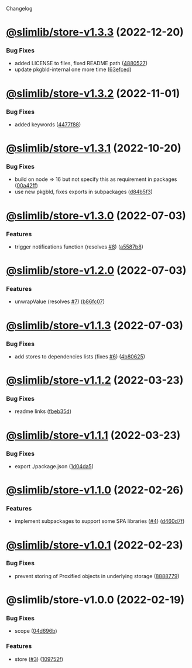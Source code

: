 Changelog

# [@slimlib/store-v1.3.3](https://github.com/kshutkin/slimlib/compare/@slimlib/store-v1.3.2...@slimlib/store-v1.3.3) (2022-12-20)


### Bug Fixes

* added LICENSE to files, fixed README path ([4880527](https://github.com/kshutkin/slimlib/commit/4880527d54cf874317b18926856bdb01c16fa6cf))
* update pkgbld-internal one more time ([63efced](https://github.com/kshutkin/slimlib/commit/63efced8ec63a8331b4ddf8618d46a8a89419482))

# [@slimlib/store-v1.3.2](https://github.com/kshutkin/slimlib/compare/@slimlib/store-v1.3.1...@slimlib/store-v1.3.2) (2022-11-01)


### Bug Fixes

* added keywords ([4477f88](https://github.com/kshutkin/slimlib/commit/4477f8864e45deba1d9275ddc9dd462b3bdd9860))

# [@slimlib/store-v1.3.1](https://github.com/kshutkin/slimlib/compare/@slimlib/store-v1.3.0...@slimlib/store-v1.3.1) (2022-10-20)


### Bug Fixes

* build on node => 16 but not specify this as requirement in packages ([00a42ff](https://github.com/kshutkin/slimlib/commit/00a42ffb747ae4a58f2b9e96d7cc93b3d71edb99))
* use new pkgbld, fixes exports in subpackages ([d84b5f3](https://github.com/kshutkin/slimlib/commit/d84b5f3c6266f7f6f011110954f52fbf40df32db))

# [@slimlib/store-v1.3.0](https://github.com/kshutkin/slimlib/compare/@slimlib/store-v1.2.0...@slimlib/store-v1.3.0) (2022-07-03)


### Features

* trigger notifications function (resolves [#8](https://github.com/kshutkin/slimlib/issues/8)) ([a5587b8](https://github.com/kshutkin/slimlib/commit/a5587b86861c5beac2a6e6b4081b3ef7f1b584ae))

# [@slimlib/store-v1.2.0](https://github.com/kshutkin/slimlib/compare/@slimlib/store-v1.1.3...@slimlib/store-v1.2.0) (2022-07-03)


### Features

* unwrapValue (resolves [#7](https://github.com/kshutkin/slimlib/issues/7)) ([b86fc07](https://github.com/kshutkin/slimlib/commit/b86fc076b390d64edc717c4d54c3e5de1e601df7))

# [@slimlib/store-v1.1.3](https://github.com/kshutkin/slimlib/compare/@slimlib/store-v1.1.2...@slimlib/store-v1.1.3) (2022-07-03)


### Bug Fixes

* add stores to dependencies lists (fixes [#6](https://github.com/kshutkin/slimlib/issues/6)) ([4b80625](https://github.com/kshutkin/slimlib/commit/4b80625ccc4b62df8ad7ced1c75803d158beb377))

# [@slimlib/store-v1.1.2](https://github.com/kshutkin/slimlib/compare/@slimlib/store-v1.1.1...@slimlib/store-v1.1.2) (2022-03-23)


### Bug Fixes

* readme links ([fbeb35d](https://github.com/kshutkin/slimlib/commit/fbeb35dc30ed5e0e59bfcabed314ffaeb2eaac2b))

# [@slimlib/store-v1.1.1](https://github.com/kshutkin/slimlib/compare/@slimlib/store-v1.1.0...@slimlib/store-v1.1.1) (2022-03-23)


### Bug Fixes

* export ./package.json ([1d04da5](https://github.com/kshutkin/slimlib/commit/1d04da5bf8d8b5b9d5de6099b6ee70d3bc448e40))

# [@slimlib/store-v1.1.0](https://github.com/kshutkin/slimlib/compare/@slimlib/store-v1.0.1...@slimlib/store-v1.1.0) (2022-02-26)


### Features

* implement subpackages to support some SPA libraries ([#4](https://github.com/kshutkin/slimlib/issues/4)) ([d460d7f](https://github.com/kshutkin/slimlib/commit/d460d7fc4bc7343de699f61e322b87a0aa32cf99))

# [@slimlib/store-v1.0.1](https://github.com/kshutkin/slimlib/compare/@slimlib/store-v1.0.0...@slimlib/store-v1.0.1) (2022-02-23)


### Bug Fixes

* prevent storing of Proxified objects in underlying storage ([8888779](https://github.com/kshutkin/slimlib/commit/8888779fe26fb3a901c9deb08ebc017424b73cc5))

# @slimlib/store-v1.0.0 (2022-02-19)


### Bug Fixes

* scope ([04d696b](https://github.com/kshutkin/slimlib/commit/04d696bc5bf208f5d127997fa85f345756a96c78))


### Features

* store ([#3](https://github.com/kshutkin/slimlib/issues/3)) ([109752f](https://github.com/kshutkin/slimlib/commit/109752f12d4af4ee514b5e1c21f5a9c4b7fc5c91))
